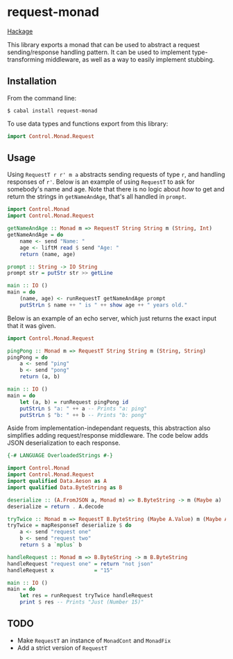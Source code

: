 # request-monad

[Hackage](http://hackage.haskell.org/package/request-monad)

This library exports a monad that can be used to abstract a request sending/response handling pattern.
It can be used to implement type-transforming middleware, as well as a way to easily implement stubbing.

## Installation

From the command line:

```shell
$ cabal install request-monad
```

To use data types and functions export from this library:

```haskell
import Control.Monad.Request
```

## Usage

Using `RequestT r r' m a` abstracts sending requests of type `r`, and handling responses of `r'`.
Below is an example of using `RequestT` to ask for somebody's name and age.
Note that there is no logic about _how_ to get and return the strings in `getNameAndAge`, that's all handled in `prompt`.

```haskell
import Control.Monad
import Control.Monad.Request

getNameAndAge :: Monad m => RequestT String String m (String, Int)
getNameAndAge = do
    name <- send "Name: "
    age <- liftM read $ send "Age: "
    return (name, age)

prompt :: String -> IO String
prompt str = putStr str >> getLine

main :: IO ()
main = do
    (name, age) <- runRequestT getNameAndAge prompt
    putStrLn $ name ++ " is " ++ show age ++ " years old."
```

Below is an example of an echo server, which just returns the exact input that it was given.

```haskell
import Control.Monad.Request

pingPong :: Monad m => RequestT String String m (String, String)
pingPong = do
    a <- send "ping"
    b <- send "pong"
    return (a, b)

main :: IO ()
main = do
    let (a, b) = runRequest pingPong id
    putStrLn $ "a: " ++ a -- Prints "a: ping"
    putStrLn $ "b: " ++ b -- Prints "b: pong"
```

Aside from implementation-independant requests, this abstraction also simplifies adding request/response middleware.
The code below adds JSON deserialization to each response.

```haskell
{-# LANGUAGE OverloadedStrings #-}

import Control.Monad
import Control.Monad.Request
import qualified Data.Aeson as A
import qualified Data.ByteString as B

deserialize :: (A.FromJSON a, Monad m) => B.ByteString -> m (Maybe a)
deserialize = return . A.decode

tryTwice :: Monad m => RequestT B.ByteString (Maybe A.Value) m (Maybe A.Value)
tryTwice = mapResponseT deserialize $ do
    a <- send "request one"
    b <- send "request two"
    return $ a `mplus` b

handleRequest :: Monad m => B.ByteString -> m B.ByteString
handleRequest "request one" = return "not json"
handleRequest x             = "15"

main :: IO ()
main = do
    let res = runRequest tryTwice handleRequest
    print $ res -- Prints "Just (Number 15)"
```

## TODO

* Make `RequestT` an instance of `MonadCont` and `MonadFix`
* Add a strict version of `RequestT`
